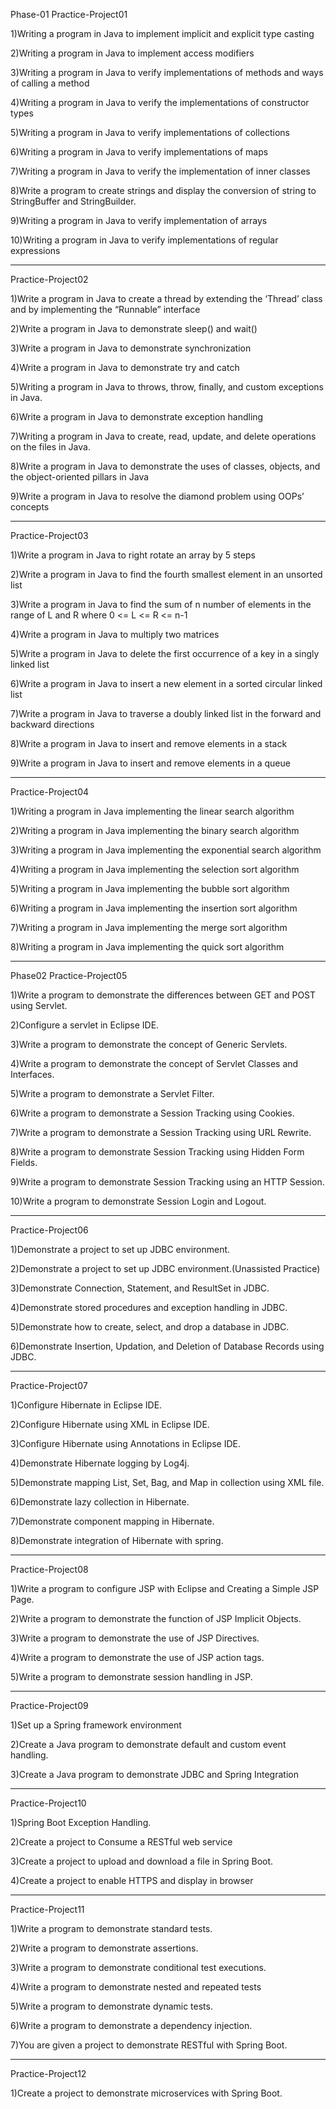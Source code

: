 Phase-01
Practice-Project01

1)Writing a program in Java to implement implicit and explicit type casting

2)Writing a program in Java to implement access modifiers

3)Writing a program in Java to verify implementations of methods and ways of calling a method  

4)Writing a program in Java to verify the implementations of constructor types

5)Writing a program in Java to verify implementations of collections

6)Writing a program in Java to verify implementations of maps

7)Writing a program in Java to verify the implementation of inner classes

8)Write a program to create strings and display the conversion of string to StringBuffer and StringBuilder.

9)Writing a program in Java to verify implementation of arrays

10)Writing a program in Java to verify implementations of regular expressions

-------------------------------------------------------------------------
Practice-Project02

1)Write a program in Java to create a thread by extending the ‘Thread’ class and by implementing the “Runnable” interface

2)Write a program in Java to demonstrate sleep() and wait()

3)Write a program in Java to demonstrate synchronization

4)Write a program in Java to demonstrate try and catch

5)Writing a program in Java to throws, throw, finally, and custom exceptions in Java.

6)Write a program in Java to demonstrate exception handling

7)Writing a program in Java to create, read, update, and delete operations on the files in Java.

8)Write a program in Java to demonstrate the uses of classes, objects, and the object-oriented pillars in Java

9)Write a program in Java to resolve the diamond problem using OOPs’ concepts

-------------------------------------------------------------------------
Practice-Project03

1)Write a program in Java to right rotate an array by 5 steps

2)Write a program in Java to find the fourth smallest element in an unsorted list

3)Write a program in Java to find the sum of n number of elements in the range of L and R where 0 <= L <= R <= n-1

4)Write a program in Java to multiply two matrices

5)Write a program in Java to delete the first occurrence of a key in a singly linked list

6)Write a program in Java to insert a new element in a sorted circular linked list

7)Write a program in Java to traverse a doubly linked list in the forward and backward directions

8)Write a program in Java to insert and remove elements in a stack

9)Write a program in Java to insert and remove elements in a queue

-------------------------------------------------------------------------
Practice-Project04

1)Writing a program in Java implementing the linear search algorithm

2)Writing a program in Java implementing the binary search algorithm

3)Writing a program in Java implementing the exponential search algorithm

4)Writing a program in Java implementing the selection sort algorithm

5)Writing a program in Java implementing the bubble sort algorithm

6)Writing a program in Java implementing the insertion sort algorithm

7)Writing a program in Java implementing the merge sort algorithm

8)Writing a program in Java implementing the quick sort algorithm

-------------------------------------------------------------------------
Phase02
Practice-Project05

1)Write a program to demonstrate the differences between GET and POST using Servlet.

2)Configure a servlet in Eclipse IDE.

3)Write a program to demonstrate the concept of Generic Servlets.

4)Write a program to demonstrate the concept of Servlet Classes and Interfaces.

5)Write a program to demonstrate a Servlet Filter.

6)Write a program to demonstrate a Session Tracking using Cookies.

7)Write a program to demonstrate a Session Tracking using URL Rewrite.

8)Write a program to demonstrate Session Tracking using Hidden Form Fields.

9)Write a program to demonstrate Session Tracking using an HTTP Session.

10)Write a program to demonstrate Session Login and Logout.

-------------------------------------------------------------------------
Practice-Project06

1)Demonstrate a project to set up JDBC environment.

2)Demonstrate a project to set up JDBC environment.(Unassisted Practice)

3)Demonstrate Connection, Statement, and ResultSet in JDBC.

4)Demonstrate stored procedures and exception handling in JDBC.

5)Demonstrate how to create, select, and drop a database in JDBC.

6)Demonstrate Insertion, Updation, and Deletion of Database Records using JDBC.

-------------------------------------------------------------------------
Practice-Project07

1)Configure Hibernate in Eclipse IDE.

2)Configure Hibernate using XML in Eclipse IDE.

3)Configure Hibernate using Annotations in Eclipse IDE.

4)Demonstrate Hibernate logging by Log4j.

5)Demonstrate mapping List, Set, Bag, and Map in collection using XML file.

6)Demonstrate lazy collection in Hibernate.

7)Demonstrate component mapping in Hibernate.

8)Demonstrate integration of Hibernate with spring.

-------------------------------------------------------------------------
Practice-Project08

1)Write a program to configure JSP with Eclipse and Creating a Simple JSP Page.

2)Write a program to demonstrate the function of JSP Implicit Objects.

3)Write a program to demonstrate the use of JSP Directives.

4)Write a program to demonstrate the use of JSP action tags.

5)Write a program to demonstrate session handling in JSP.

-------------------------------------------------------------------------
Practice-Project09

1)Set up a Spring framework environment

2)Create a Java program to demonstrate default and custom event handling.

3)Create a Java program to demonstrate JDBC and Spring Integration

-------------------------------------------------------------------------
Practice-Project10

1)Spring Boot Exception Handling.

2)Create a project to Consume a RESTful web service

3)Create a project to upload and download a file in Spring Boot.

4)Create a project to enable HTTPS and display in browser

-------------------------------------------------------------------------
Practice-Project11

1)Write a program to demonstrate standard tests.

2)Write a program to demonstrate assertions.

3)Write a program to demonstrate conditional test executions.

4)Write a program to demonstrate nested and repeated tests

5)Write a program to demonstrate dynamic tests.

6)Write a program to demonstrate a dependency injection.

7)You are given a project to demonstrate RESTful with Spring Boot.

-------------------------------------------------------------------------
Practice-Project12

1)Create a project to demonstrate microservices with Spring Boot.
